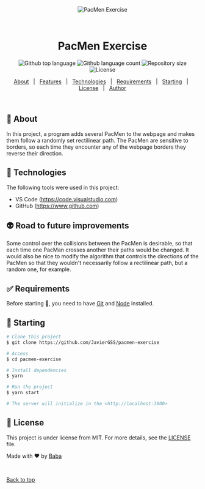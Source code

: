 <div align="center" id="top"> 
  <img src="./.github/app.gif" alt="PacMen Exercise" />

  &#xa0;

  <!-- <a href="https://pacmenexercise.netlify.app">Demo</a> -->
</div>

<h1 align="center">PacMen Exercise</h1>

<p align="center">
  <img alt="Github top language" src="https://img.shields.io/github/languages/top/JavierGSS/pacmen-exercise?color=56BEB8">

  <img alt="Github language count" src="https://img.shields.io/github/languages/count/JavierGSS/pacmen-exercise?color=56BEB8">

  <img alt="Repository size" src="https://img.shields.io/github/repo-size/JavierGSS/pacmen-exercise?color=56BEB8">

  <img alt="License" src="https://img.shields.io/github/license/JavierGSS/pacmen-exercise?color=56BEB8">

  <!-- <img alt="Github issues" src="https://img.shields.io/github/issues/JavierGSS/pacmen-exercise?color=56BEB8" /> -->

  <!-- <img alt="Github forks" src="https://img.shields.io/github/forks/JavierGSS/pacmen-exercise?color=56BEB8" /> -->

  <!-- <img alt="Github stars" src="https://img.shields.io/github/stars/JavierGSS/pacmen-exercise?color=56BEB8" /> -->
</p>

<!-- Status -->

<!-- <h4 align="center"> 
	🚧  PacMen Exercise 🚀 Under construction...  🚧
</h4> 

<hr> -->

<p align="center">
  <a href="#dart-about">About</a> &#xa0; | &#xa0; 
  <a href="#sparkles-features">Features</a> &#xa0; | &#xa0;
  <a href="#rocket-technologies">Technologies</a> &#xa0; | &#xa0;
  <a href="#white_check_mark-requirements">Requirements</a> &#xa0; | &#xa0;
  <a href="#checkered_flag-starting">Starting</a> &#xa0; | &#xa0;
  <a href="#memo-license">License</a> &#xa0; | &#xa0;
  <a href="https://github.com/JavierGSS" target="_blank">Author</a>
</p>

<br>

## :dart: About ##

In this project, a program adds several PacMen to the webpage and makes them follow a randomly set rectilinear path. The PacMen are sensitive to borders, so each time they encounter any of the webpage borders they reverse their direction.


## :rocket: Technologies ##

The following tools were used in this project:

- VS Code (https://code.visualstudio.com)
- GitHub (https://www.github.com)

## :alien: Road to future improvements ##

Some control over the collisions between the PacMen is desirable, so that each time one PacMan crosses another their paths would be changed. It would also be nice to modify the algorithm that controls the directions of the PacMen so that they wouldn't necessarily follow a rectilinear path, but a random one, for example.

## :white_check_mark: Requirements ##

Before starting :checkered_flag:, you need to have [Git](https://git-scm.com) and [Node](https://nodejs.org/en/) installed.

## :checkered_flag: Starting ##

```bash
# Clone this project
$ git clone https://github.com/JavierGSS/pacmen-exercise

# Access
$ cd pacmen-exercise

# Install dependencies
$ yarn

# Run the project
$ yarn start

# The server will initialize in the <http://localhost:3000>
```

## :memo: License ##

This project is under license from MIT. For more details, see the [LICENSE](LICENSE.md) file.


Made with :heart: by <a href="https://github.com/JavierGSS" target="_blank">Baba</a>

&#xa0;

<a href="#top">Back to top</a>

